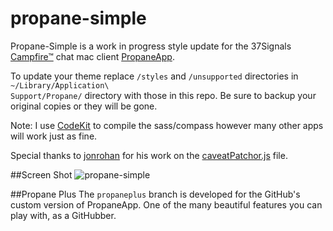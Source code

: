 propane-simple
==============

Propane-Simple is a work in progress style update for the 37Signals
[Campfire™](http://campfirenow.com/) chat mac client
[PropaneApp](http://propaneapp.com).

To update your theme replace <code>/styles</code> and <code>/unsupported</code>
directories in <code>~/Library/Application\ Support/Propane/</code> directory
with those in this repo. Be sure to backup your original copies or they will be
gone.

Note: I use [CodeKit](http://incident57.com/codekit/) to compile the
sass/compass however many other apps will work just as fine.

Special thanks to [jonrohan](https://github.com/jonrohan) for his work on the
[caveatPatchor.js](https://github.com/jonrohan/organic-propane/blob/master/unsupported/caveatPatchor.js)
file.

##Screen Shot
![propane-simple](http://f.cl.ly/items/2T2g0A3e0T260H302E1B/Screen%20Shot%202012-08-27%20at%204.22.44%20PM.png)

##Propane Plus The <code>propaneplus</code> branch is developed for the GitHub's
custom version of PropaneApp. One of the many beautiful features you can play
with, as a GitHubber.
